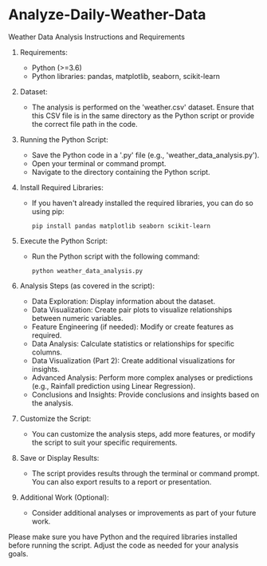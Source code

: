 # Analyze-Daily-Weather-Data

Weather Data Analysis Instructions and Requirements

1. Requirements:
   - Python (>=3.6)
   - Python libraries: pandas, matplotlib, seaborn, scikit-learn

2. Dataset:
   - The analysis is performed on the 'weather.csv' dataset. Ensure that this CSV file is in the same directory as the Python script or provide the correct file path in the code.

3. Running the Python Script:
   - Save the Python code in a '.py' file (e.g., 'weather_data_analysis.py').
   - Open your terminal or command prompt.
   - Navigate to the directory containing the Python script.

4. Install Required Libraries:
   - If you haven't already installed the required libraries, you can do so using pip:
     ```
     pip install pandas matplotlib seaborn scikit-learn
     ```

5. Execute the Python Script:
   - Run the Python script with the following command:
     ```
     python weather_data_analysis.py
     ```

6. Analysis Steps (as covered in the script):
   - Data Exploration: Display information about the dataset.
   - Data Visualization: Create pair plots to visualize relationships between numeric variables.
   - Feature Engineering (if needed): Modify or create features as required.
   - Data Analysis: Calculate statistics or relationships for specific columns.
   - Data Visualization (Part 2): Create additional visualizations for insights.
   - Advanced Analysis: Perform more complex analyses or predictions (e.g., Rainfall prediction using Linear Regression).
   - Conclusions and Insights: Provide conclusions and insights based on the analysis.

7. Customize the Script:
   - You can customize the analysis steps, add more features, or modify the script to suit your specific requirements.

8. Save or Display Results:
   - The script provides results through the terminal or command prompt. You can also export results to a report or presentation.

9. Additional Work (Optional):
   - Consider additional analyses or improvements as part of your future work.

Please make sure you have Python and the required libraries installed before running the script. Adjust the code as needed for your analysis goals.
